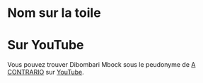 <!-- TITLE: Dibombari Mbock -->
<!-- SUBTITLE: A quick summary of Dibombari Mbock -->

# Nom sur la toile
# Sur YouTube
Vous pouvez trouver Dibombari Mbock sous le peudonyme de [A CONTRARIO](https://www.youtube.com/channel/UCnsbirb-5kLfP7DKWPExZmQ) sur [YouTube](http://youtube.com).